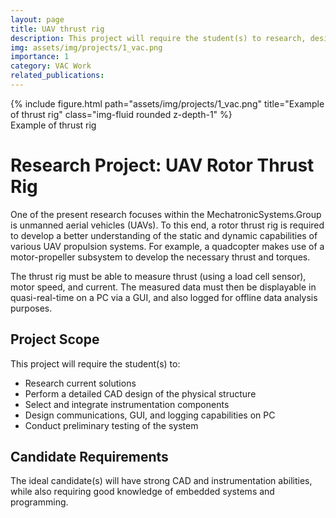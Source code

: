 ```yaml
---
layout: page
title: UAV thrust rig
description: This project will require the student(s) to research, design, construct, and test a thrust rig.
img: assets/img/projects/1_vac.png
importance: 1
category: VAC Work
related_publications:
---
```


<div class="row justify-content-center">
    <div class="col-sm mt-3 mt-md-0">
        {% include figure.html path="assets/img/projects/1_vac.png" title="Example of thrust rig" class="img-fluid rounded z-depth-1" %}
    </div>
</div>
<div class="caption">
    Example of thrust rig
</div>

# Research Project: UAV Rotor Thrust Rig

One of the present research focuses within the MechatronicSystems.Group is unmanned aerial vehicles (UAVs). To this end, a rotor thrust rig is required to develop a better understanding of the static and dynamic capabilities of various UAV propulsion systems. For example, a quadcopter makes use of a motor-propeller subsystem to develop the necessary thrust and torques.

The thrust rig must be able to measure thrust (using a load cell sensor), motor speed, and current. The measured data must then be displayable in quasi-real-time on a PC via a GUI, and also logged for offline data analysis purposes.

## Project Scope

This project will require the student(s) to:

- Research current solutions
- Perform a detailed CAD design of the physical structure
- Select and integrate instrumentation components
- Design communications, GUI, and logging capabilities on PC
- Conduct preliminary testing of the system

## Candidate Requirements

The ideal candidate(s) will have strong CAD and instrumentation abilities, while also requiring good knowledge of embedded systems and programming.
